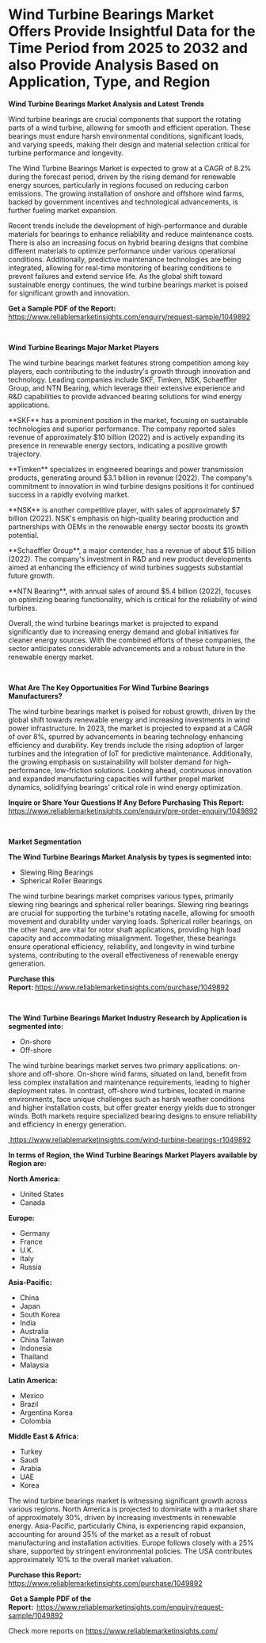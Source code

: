 <p><h1>Wind Turbine Bearings Market Offers Provide Insightful Data for the Time Period from 2025 to 2032 and also Provide Analysis Based on Application, Type, and Region</h1></p><p><strong>Wind Turbine Bearings Market Analysis and Latest Trends</strong></p>
<p><p>Wind turbine bearings are crucial components that support the rotating parts of a wind turbine, allowing for smooth and efficient operation. These bearings must endure harsh environmental conditions, significant loads, and varying speeds, making their design and material selection critical for turbine performance and longevity. </p><p>The Wind Turbine Bearings Market is expected to grow at a CAGR of 8.2% during the forecast period, driven by the rising demand for renewable energy sources, particularly in regions focused on reducing carbon emissions. The growing installation of onshore and offshore wind farms, backed by government incentives and technological advancements, is further fueling market expansion. </p><p>Recent trends include the development of high-performance and durable materials for bearings to enhance reliability and reduce maintenance costs. There is also an increasing focus on hybrid bearing designs that combine different materials to optimize performance under various operational conditions. Additionally, predictive maintenance technologies are being integrated, allowing for real-time monitoring of bearing conditions to prevent failures and extend service life. As the global shift toward sustainable energy continues, the wind turbine bearings market is poised for significant growth and innovation.</p></p>
<p><strong>Get a Sample PDF of the Report:&nbsp;</strong> <a href="https://www.reliablemarketinsights.com/enquiry/request-sample/1049892?utm_campaign=2302&utm_medium=2&utm_source=Github&utm_content=ia&utm_term=16022025&utm_id=wind-turbine-bearings">https://www.reliablemarketinsights.com/enquiry/request-sample/1049892</a></p>
<p>&nbsp;</p>
<p><strong>Wind Turbine Bearings Major Market Players</strong></p>
<p><p>The wind turbine bearings market features strong competition among key players, each contributing to the industry's growth through innovation and technology. Leading companies include SKF, Timken, NSK, Schaeffler Group, and NTN Bearing, which leverage their extensive experience and R&D capabilities to provide advanced bearing solutions for wind energy applications.</p><p>**SKF** has a prominent position in the market, focusing on sustainable technologies and superior performance. The company reported sales revenue of approximately $10 billion (2022) and is actively expanding its presence in renewable energy sectors, indicating a positive growth trajectory.</p><p>**Timken** specializes in engineered bearings and power transmission products, generating around $3.1 billion in revenue (2022). The company's commitment to innovation in wind turbine designs positions it for continued success in a rapidly evolving market.</p><p>**NSK** is another competitive player, with sales of approximately $7 billion (2022). NSK's emphasis on high-quality bearing production and partnerships with OEMs in the renewable energy sector boosts its growth potential.</p><p>**Schaeffler Group**, a major contender, has a revenue of about $15 billion (2022). The company's investment in R&D and new product developments aimed at enhancing the efficiency of wind turbines suggests substantial future growth.</p><p>**NTN Bearing**, with annual sales of around $5.4 billion (2022), focuses on optimizing bearing functionality, which is critical for the reliability of wind turbines.</p><p>Overall, the wind turbine bearings market is projected to expand significantly due to increasing energy demand and global initiatives for cleaner energy sources. With the combined efforts of these companies, the sector anticipates considerable advancements and a robust future in the renewable energy market.</p></p>
<p>&nbsp;</p>
<p><strong>What Are The Key Opportunities For Wind Turbine Bearings Manufacturers?</strong></p>
<p><p>The wind turbine bearings market is poised for robust growth, driven by the global shift towards renewable energy and increasing investments in wind power infrastructure. In 2023, the market is projected to expand at a CAGR of over 8%, spurred by advancements in bearing technology enhancing efficiency and durability. Key trends include the rising adoption of larger turbines and the integration of IoT for predictive maintenance. Additionally, the growing emphasis on sustainability will bolster demand for high-performance, low-friction solutions. Looking ahead, continuous innovation and expanded manufacturing capacities will further propel market dynamics, solidifying bearings' critical role in wind energy optimization.</p></p>
<p><strong>Inquire or Share Your Questions If Any Before Purchasing This Report:</strong> <a href="https://www.reliablemarketinsights.com/enquiry/pre-order-enquiry/1049892?utm_campaign=2302&utm_medium=2&utm_source=Github&utm_content=ia&utm_term=16022025&utm_id=wind-turbine-bearings">https://www.reliablemarketinsights.com/enquiry/pre-order-enquiry/1049892</a></p>
<p>&nbsp;</p>
<p><strong>Market Segmentation</strong></p>
<p><strong>The Wind Turbine Bearings Market Analysis by types is segmented into:</strong></p>
<p><ul><li>Slewing Ring Bearings</li><li>Spherical Roller Bearings</li></ul></p>
<p><p>The wind turbine bearings market comprises various types, primarily slewing ring bearings and spherical roller bearings. Slewing ring bearings are crucial for supporting the turbine's rotating nacelle, allowing for smooth movement and durability under varying loads. Spherical roller bearings, on the other hand, are vital for rotor shaft applications, providing high load capacity and accommodating misalignment. Together, these bearings ensure operational efficiency, reliability, and longevity in wind turbine systems, contributing to the overall effectiveness of renewable energy generation.</p></p>
<p><strong>Purchase this Report:&nbsp;</strong><a href="https://www.reliablemarketinsights.com/purchase/1049892?utm_campaign=2302&utm_medium=2&utm_source=Github&utm_content=ia&utm_term=16022025&utm_id=wind-turbine-bearings">https://www.reliablemarketinsights.com/purchase/1049892</a></p>
<p>&nbsp;</p>
<p><strong>The Wind Turbine Bearings Market Industry Research by Application is segmented into:</strong></p>
<p><ul><li>On-shore</li><li>Off-shore</li></ul></p>
<p><p>The wind turbine bearings market serves two primary applications: on-shore and off-shore. On-shore wind farms, situated on land, benefit from less complex installation and maintenance requirements, leading to higher deployment rates. In contrast, off-shore wind turbines, located in marine environments, face unique challenges such as harsh weather conditions and higher installation costs, but offer greater energy yields due to stronger winds. Both markets require specialized bearing designs to ensure reliability and efficiency in energy generation.</p></p>
<p><a href="https://www.reliablemarketinsights.com/wind-turbine-bearings-r1049892?utm_campaign=2302&utm_medium=2&utm_source=Github&utm_content=ia&utm_term=16022025&utm_id=wind-turbine-bearings">&nbsp;https://www.reliablemarketinsights.com/wind-turbine-bearings-r1049892</a></p>
<p><strong>In terms of Region, the Wind Turbine Bearings Market Players available by Region are:</strong></p>
<p>
    <p> <strong> North America: </strong>
        <ul>
            <li>United States</li>
            <li>Canada</li>
        </ul>
        </p> 
    <p> <strong> Europe: </strong>
        <ul>
            <li>Germany</li>
            <li>France</li>
            <li>U.K.</li>
            <li>Italy</li>
            <li>Russia</li>
        </ul>
        </p> 
    <p> <strong> Asia-Pacific: </strong>
        <ul>
            <li>China</li>
            <li>Japan</li>
            <li>South Korea</li>
            <li>India</li>
            <li>Australia</li>
            <li>China Taiwan</li>
            <li>Indonesia</li>
            <li>Thailand</li>
            <li>Malaysia</li>
        </ul>
        </p> 
    <p> <strong> Latin America: </strong>
        <ul>
            <li>Mexico</li>
            <li>Brazil</li>
            <li>Argentina Korea</li>
            <li>Colombia</li>
        </ul>
        </p> 
    <p> <strong> Middle East & Africa: </strong>
        <ul>
            <li>Turkey</li>
            <li>Saudi</li>
            <li>Arabia</li>
            <li>UAE</li>
            <li>Korea</li>
        </ul>
    </p>
    </p>
<p><p>The wind turbine bearings market is witnessing significant growth across various regions. North America is projected to dominate with a market share of approximately 30%, driven by increasing investments in renewable energy. Asia-Pacific, particularly China, is experiencing rapid expansion, accounting for around 35% of the market as a result of robust manufacturing and installation activities. Europe follows closely with a 25% share, supported by stringent environmental policies. The USA contributes approximately 10% to the overall market valuation.</p></p>
<p><strong>Purchase this Report: </strong><a href="https://www.reliablemarketinsights.com/purchase/1049892?utm_campaign=2302&utm_medium=2&utm_source=Github&utm_content=ia&utm_term=16022025&utm_id=wind-turbine-bearings">https://www.reliablemarketinsights.com/purchase/1049892</a></p>
<p>&nbsp;<strong>Get a Sample PDF of the Report:&nbsp;&nbsp;</strong><a href="https://www.reliablemarketinsights.com/enquiry/request-sample/1049892?utm_campaign=2302&utm_medium=2&utm_source=Github&utm_content=ia&utm_term=16022025&utm_id=wind-turbine-bearings">https://www.reliablemarketinsights.com/enquiry/request-sample/1049892</a></p>
<p><strong></strong></p>
<p>Check more reports on <a href="https://www.reliablemarketinsights.com/?utm_campaign=2302&utm_medium=2&utm_source=Github&utm_content=ia&utm_term=16022025&utm_id=wind-turbine-bearings">https://www.reliablemarketinsights.com/</a></p>